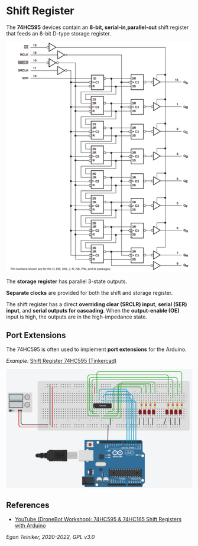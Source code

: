 # Shift Register

The **74HC595** devices contain an **8-bit, serial-in,parallel-out** shift register that feeds an 8-bit D-type storage register. 

![Shift Register](74HC595.png)

The **storage register** has parallel 3-state outputs. 

**Separate clocks** are provided for both the shift and storage register. 

The shift register has a direct **overriding clear (SRCLR) input**, **serial (SER)
input**, and **serial outputs for cascading**. When the **output-enable (OE)** input is high, 
the outputs are in the high-impedance state.


## Port Extensions

The 74HC595 is often used to implement **port extensions** for the Arduino.

_Example:_ [Shift Register 74HC595 (Tinkercad)](https://www.tinkercad.com/things/2iKCkXX1HWH)

![Port Extension](ShiftRegister74HC595.png)


## References

* [YouTube (DroneBot Workshop): 74HC595 & 74HC165 Shift Registers with Arduino](https://youtu.be/Ys2fu4NINrA)


*Egon Teiniker, 2020-2022, GPL v3.0* 

